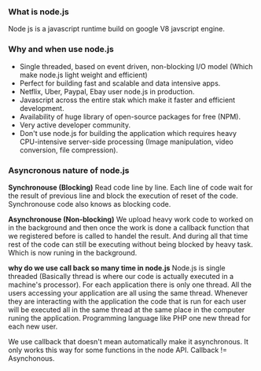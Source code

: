 ### What is node.js
Node js is a javascript runtime build on google V8 javscript engine.

### Why and when use node.js
- Single threaded, based on event driven, non-blocking I/O model (Which make node.js light weight and efficient)
- Perfect for building fast and scalable and data intensive apps.
- Netflix, Uber, Paypal, Ebay user node.js in production.
- Javascript across the entire stak which make it faster and efficient development.
- Availability of huge library of open-source packages for free (NPM).
- Very active developer community.
- Don't use node.js for building the application which requires heavy CPU-intensive server-side processing (Image manipulation, video conversion, file compression).

### Asyncronous nature of node.js
**Synchronouse (Blocking)** Read code line by line. Each line of code wait for the result of previous line and block the execution of reset of the code. Synchronouse code also knows as blocking code.

**Asynchronouse (Non-blocking)** We upload heavy work code to worked on in the background and then once the work is done a callback function that we registered before is called to handel the result. And during all that time rest of the code can still be executing without being blocked by heavy task. Which is now runing in the background.

**why do we use call back so many time in node.js** Node.js is single threaded (Basically thread is where our code is actually executed in a machine's processor). For each application there is only one thread. All the users accessing your application are all using the same thread. Whenever they are interacting with the application the code that is run for each user will be executed all in the same thread at the same place in the computer runing the application. Programming language like PHP one new thread for each new user.

We use callback that doesn't mean automatically make it asynchronous. It only works this way for some functions in the node API. Callback != Asynchonous.
